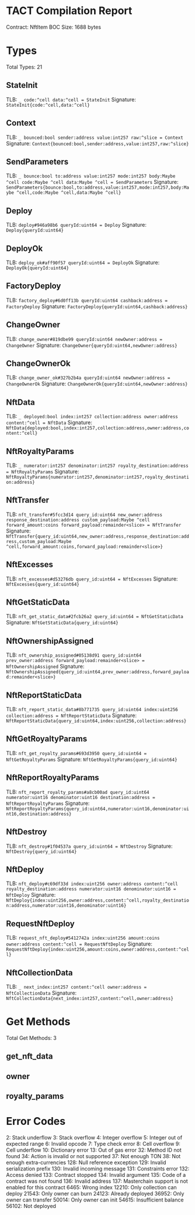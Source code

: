 # TACT Compilation Report
Contract: NftItem
BOC Size: 1688 bytes

# Types
Total Types: 21

## StateInit
TLB: `_ code:^cell data:^cell = StateInit`
Signature: `StateInit{code:^cell,data:^cell}`

## Context
TLB: `_ bounced:bool sender:address value:int257 raw:^slice = Context`
Signature: `Context{bounced:bool,sender:address,value:int257,raw:^slice}`

## SendParameters
TLB: `_ bounce:bool to:address value:int257 mode:int257 body:Maybe ^cell code:Maybe ^cell data:Maybe ^cell = SendParameters`
Signature: `SendParameters{bounce:bool,to:address,value:int257,mode:int257,body:Maybe ^cell,code:Maybe ^cell,data:Maybe ^cell}`

## Deploy
TLB: `deploy#946a98b6 queryId:uint64 = Deploy`
Signature: `Deploy{queryId:uint64}`

## DeployOk
TLB: `deploy_ok#aff90f57 queryId:uint64 = DeployOk`
Signature: `DeployOk{queryId:uint64}`

## FactoryDeploy
TLB: `factory_deploy#6d0ff13b queryId:uint64 cashback:address = FactoryDeploy`
Signature: `FactoryDeploy{queryId:uint64,cashback:address}`

## ChangeOwner
TLB: `change_owner#819dbe99 queryId:uint64 newOwner:address = ChangeOwner`
Signature: `ChangeOwner{queryId:uint64,newOwner:address}`

## ChangeOwnerOk
TLB: `change_owner_ok#327b2b4a queryId:uint64 newOwner:address = ChangeOwnerOk`
Signature: `ChangeOwnerOk{queryId:uint64,newOwner:address}`

## NftData
TLB: `_ deployed:bool index:int257 collection:address owner:address content:^cell = NftData`
Signature: `NftData{deployed:bool,index:int257,collection:address,owner:address,content:^cell}`

## NftRoyaltyParams
TLB: `_ numerator:int257 denominator:int257 royalty_destination:address = NftRoyaltyParams`
Signature: `NftRoyaltyParams{numerator:int257,denominator:int257,royalty_destination:address}`

## NftTransfer
TLB: `nft_transfer#5fcc3d14 query_id:uint64 new_owner:address response_destination:address custom_payload:Maybe ^cell forward_amount:coins forward_payload:remainder<slice> = NftTransfer`
Signature: `NftTransfer{query_id:uint64,new_owner:address,response_destination:address,custom_payload:Maybe ^cell,forward_amount:coins,forward_payload:remainder<slice>}`

## NftExcesses
TLB: `nft_excesses#d53276db query_id:uint64 = NftExcesses`
Signature: `NftExcesses{query_id:uint64}`

## NftGetStaticData
TLB: `nft_get_static_data#2fcb26a2 query_id:uint64 = NftGetStaticData`
Signature: `NftGetStaticData{query_id:uint64}`

## NftOwnershipAssigned
TLB: `nft_ownership_assigned#05138d91 query_id:uint64 prev_owner:address forward_payload:remainder<slice> = NftOwnershipAssigned`
Signature: `NftOwnershipAssigned{query_id:uint64,prev_owner:address,forward_payload:remainder<slice>}`

## NftReportStaticData
TLB: `nft_report_static_data#8b771735 query_id:uint64 index:uint256 collection:address = NftReportStaticData`
Signature: `NftReportStaticData{query_id:uint64,index:uint256,collection:address}`

## NftGetRoyaltyParams
TLB: `nft_get_royalty_params#693d3950 query_id:uint64 = NftGetRoyaltyParams`
Signature: `NftGetRoyaltyParams{query_id:uint64}`

## NftReportRoyaltyParams
TLB: `nft_report_royalty_params#a8cb00ad query_id:uint64 numerator:uint16 denominator:uint16 destination:address = NftReportRoyaltyParams`
Signature: `NftReportRoyaltyParams{query_id:uint64,numerator:uint16,denominator:uint16,destination:address}`

## NftDestroy
TLB: `nft_destroy#1f04537a query_id:uint64 = NftDestroy`
Signature: `NftDestroy{query_id:uint64}`

## NftDeploy
TLB: `nft_deploy#c69df33d index:uint256 owner:address content:^cell royalty_destination:address numerator:uint16 denominator:uint16 = NftDeploy`
Signature: `NftDeploy{index:uint256,owner:address,content:^cell,royalty_destination:address,numerator:uint16,denominator:uint16}`

## RequestNftDeploy
TLB: `request_nft_deploy#5412742a index:uint256 amount:coins owner:address content:^cell = RequestNftDeploy`
Signature: `RequestNftDeploy{index:uint256,amount:coins,owner:address,content:^cell}`

## NftCollectionData
TLB: `_ next_index:int257 content:^cell owner:address = NftCollectionData`
Signature: `NftCollectionData{next_index:int257,content:^cell,owner:address}`

# Get Methods
Total Get Methods: 3

## get_nft_data

## owner

## royalty_params

# Error Codes
2: Stack underflow
3: Stack overflow
4: Integer overflow
5: Integer out of expected range
6: Invalid opcode
7: Type check error
8: Cell overflow
9: Cell underflow
10: Dictionary error
13: Out of gas error
32: Method ID not found
34: Action is invalid or not supported
37: Not enough TON
38: Not enough extra-currencies
128: Null reference exception
129: Invalid serialization prefix
130: Invalid incoming message
131: Constraints error
132: Access denied
133: Contract stopped
134: Invalid argument
135: Code of a contract was not found
136: Invalid address
137: Masterchain support is not enabled for this contract
6465: Wrong index
12210: Only collection can deploy
21543: Only owner can burn
24123: Already deployed
36952: Only owner can transfer
50014: Only owner can init
54615: Insufficient balance
56102: Not deployed